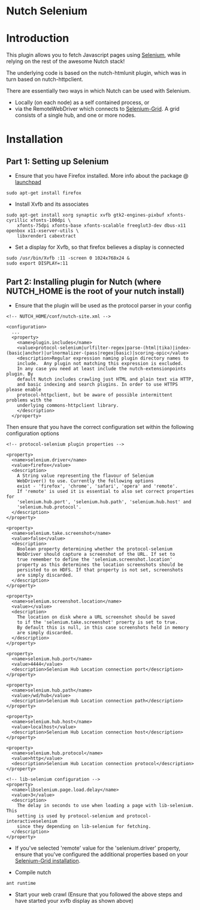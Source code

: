 Nutch Selenium
==============

# Introduction

This plugin allows you to fetch Javascript pages using [Selenium](http://www.seleniumhq.org/), while relying on the rest of the awesome Nutch stack!

The underlying code is based on the nutch-htmlunit plugin, which was in turn based on nutch-httpclient.

There are essentially two ways in which Nutch can be used with Selenium.

 * Locally (on each node) as a self contained process, or
 * via the RemoteWebDriver which connects to [Selenium-Grid](http://www.seleniumhq.org/docs/07_selenium_grid.jsp). A grid consists of a single hub, and one or more nodes.

# Installation

## Part 1: Setting up Selenium

 * Ensure that you have Firefox installed. More info about the package @ [launchpad](https://launchpad.net/ubuntu/trusty/+source/firefox)
```
sudo apt-get install firefox
```
 * Install Xvfb and its associates
```
sudo apt-get install xorg synaptic xvfb gtk2-engines-pixbuf xfonts-cyrillic xfonts-100dpi \
    xfonts-75dpi xfonts-base xfonts-scalable freeglut3-dev dbus-x11 openbox x11-xserver-utils \
    libxrender1 cabextract
```
 * Set a display for Xvfb, so that firefox believes a display is connected
```
sudo /usr/bin/Xvfb :11 -screen 0 1024x768x24 &
sudo export DISPLAY=:11
```
## Part 2: Installing plugin for Nutch (where NUTCH_HOME is the root of your nutch install)

 * Ensure that the plugin will be used as the protocol parser in your config
```
<!-- NUTCH_HOME/conf/nutch-site.xml -->

<configuration>
  ...
  <property>
    <name>plugin.includes</name>
    <value>protocol-selenium|urlfilter-regex|parse-(html|tika)|index-(basic|anchor)|urlnormalizer-(pass|regex|basic)|scoring-opic</value>
    <description>Regular expression naming plugin directory names to
    include.  Any plugin not matching this expression is excluded.
    In any case you need at least include the nutch-extensionpoints plugin. By
    default Nutch includes crawling just HTML and plain text via HTTP,
    and basic indexing and search plugins. In order to use HTTPS please enable 
    protocol-httpclient, but be aware of possible intermittent problems with the 
    underlying commons-httpclient library.
    </description>
  </property>
```

Then ensure that you have the correct configuration set within the following configuration options

```
<!-- protocol-selenium plugin properties -->

<property>
  <name>selenium.driver</name>
  <value>firefox</value>
  <description>
    A String value representing the flavour of Selenium 
    WebDriver() to use. Currently the following options
    exist - 'firefox', 'chrome', 'safari', 'opera' and 'remote'.
    If 'remote' is used it is essential to also set correct properties for
    'selenium.hub.port', 'selenium.hub.path', 'selenium.hub.host' and
    'selenium.hub.protocol'.
  </description>
</property>

<property>
  <name>selenium.take.screenshot</name>
  <value>false</value>
  <description>
    Boolean property determining whether the protocol-selenium
    WebDriver should capture a screenshot of the URL. If set to
    true remember to define the 'selenium.screenshot.location' 
    property as this determines the location screenshots should be 
    persisted to on HDFS. If that property is not set, screenshots
    are simply discarded.
  </description>
</property>

<property>
  <name>selenium.screenshot.location</name>
  <value></value>
  <description>
    The location on disk where a URL screenshot should be saved
    to if the 'selenium.take.screenshot' proerty is set to true.
    By default this is null, in this case screenshots held in memory
    are simply discarded.
  </description>
</property>

<property>
  <name>selenium.hub.port</name>
  <value>4444</value>
  <description>Selenium Hub Location connection port</description>
</property>

<property>
  <name>selenium.hub.path</name>
  <value>/wd/hub</value>
  <description>Selenium Hub Location connection path</description>
</property>

<property>
  <name>selenium.hub.host</name>
  <value>localhost</value>
  <description>Selenium Hub Location connection host</description>
</property>

<property>
  <name>selenium.hub.protocol</name>
  <value>http</value>
  <description>Selenium Hub Location connection protocol</description>
</property>

<!-- lib-selenium configuration -->
<property>
  <name>libselenium.page.load.delay</name>
  <value>3</value>
  <description>
    The delay in seconds to use when loading a page with lib-selenium. This
    setting is used by protocol-selenium and protocol-interactiveselenium
    since they depending on lib-selenium for fetching.
  </description>
</property>
```
 * If you've selected 'remote' value for the 'selenium.driver' property, ensure that you've configured
 the additional properties based on your [Selenium-Grid installation](http://www.seleniumhq.org/docs/07_selenium_grid.jsp#installation).

 * Compile nutch
```
ant runtime
```

 * Start your web crawl (Ensure that you followed the above steps and have started your xvfb display as shown above)


